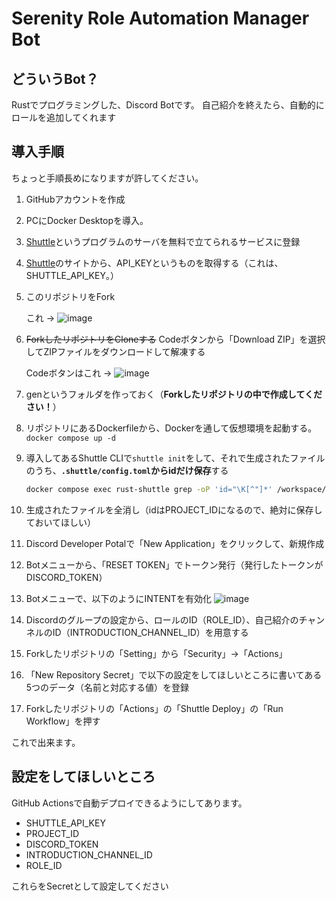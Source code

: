 # Serenity Role Automation Manager Bot

## どういうBot？
Rustでプログラミングした、Discord Botです。
自己紹介を終えたら、自動的にロールを追加してくれます

## 導入手順
ちょっと手順長めになりますが許してください。
1. GitHubアカウントを作成
2. PCにDocker Desktopを導入。
3. [Shuttle](https://console.shuttle.dev/)というプログラムのサーバを無料で立てられるサービスに登録
4. [Shuttle](https://console.shuttle.dev/)のサイトから、API_KEYというものを取得する（これは、SHUTTLE_API_KEY。）
5. このリポジトリをFork

    これ -> ![image](https://github.com/user-attachments/assets/791192a4-abd7-4222-b4cc-348c5687b588)

6. ~~ForkしたリポジトリをCloneする~~ Codeボタンから「Download ZIP」を選択してZIPファイルをダウンロードして解凍する

    Codeボタンはこれ -> ![image](https://github.com/user-attachments/assets/6fc68289-5e0d-4654-91b2-c009845bfad5)

7. genというフォルダを作っておく（**Forkしたリポジトリの中で作成してください！**）
8. リポジトリにあるDockerfileから、Dockerを通して仮想環境を起動する。
    `docker compose up -d`
9. 導入してあるShuttle CLIで`shuttle init`をして、それで生成されたファイルのうち、**`.shuttle/config.toml`からidだけ保存**する
    ```bash
    docker compose exec rust-shuttle grep -oP 'id="\K[^"]*' /workspace/[9のコマンドで生成されたフォルダ]/.shuttle/config.toml
    ```
10. 生成されたファイルを全消し（idはPROJECT_IDになるので、絶対に保存しておいてほしい）
11. Discord Developer Potalで「New Application」をクリックして、新規作成
12. Botメニューから、「RESET TOKEN」でトークン発行（発行したトークンがDISCORD_TOKEN）
13. Botメニューで、以下のようにINTENTを有効化
    ![image](https://github.com/user-attachments/assets/5c789a9b-8f1e-4fda-ae22-b9d89c5386e1)
14. Discordのグループの設定から、ロールのID（ROLE_ID）、自己紹介のチャンネルのID（INTRODUCTION_CHANNEL_ID）を用意する
15. Forkしたリポジトリの「Setting」から「Security」->「Actions」
16. 「New Repository Secret」で以下の設定をしてほしいところに書いてある5つのデータ（名前と対応する値）を登録
17. Forkしたリポジトリの「Actions」の「Shuttle Deploy」の「Run Workflow」を押す

これで出来ます。
## 設定をしてほしいところ
GitHub Actionsで自動デプロイできるようにしてあります。

- SHUTTLE_API_KEY
- PROJECT_ID
- DISCORD_TOKEN
- INTRODUCTION_CHANNEL_ID
- ROLE_ID

これらをSecretとして設定してください
